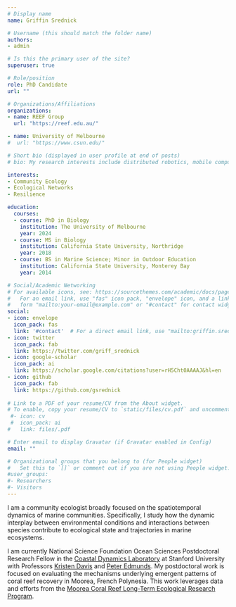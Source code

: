 ```yaml
---
# Display name
name: Griffin Srednick

# Username (this should match the folder name)
authors:
- admin

# Is this the primary user of the site?
superuser: true

# Role/position
role: PhD Candidate
url: ""

# Organizations/Affiliations
organizations:
- name: REEF Group
  url: "https://reef.edu.au/"

- name: University of Melbourne
#  url: "https://www.csun.edu/"

# Short bio (displayed in user profile at end of posts)
# bio: My research interests include distributed robotics, mobile computing and programmable matter.

interests:
- Community Ecology
- Ecological Networks
- Resilience

education:
  courses:
  - course: PhD in Biology
    institution: The University of Melbourne
    year: 2024
  - course: MS in Biology
    institution: California State University, Northridge
    year: 2018
  - course: BS in Marine Science; Minor in Outdoor Education
    institution: California State University, Monterey Bay
    year: 2014

# Social/Academic Networking
# For available icons, see: https://sourcethemes.com/academic/docs/page-builder/#icons
#   For an email link, use "fas" icon pack, "envelope" icon, and a link in the
#   form "mailto:your-email@example.com" or "#contact" for contact widget.
social:
- icon: envelope
  icon_pack: fas
  link: '#contact'  # For a direct email link, use "mailto:griffin.srednick@gmail.com".
- icon: twitter
  icon_pack: fab
  link: https://twitter.com/griff_srednick
- icon: google-scholar
  icon_pack: ai
  link: https://scholar.google.com/citations?user=rH5Cht0AAAAJ&hl=en
- icon: github
  icon_pack: fab
  link: https://github.com/gsrednick
  
# Link to a PDF of your resume/CV from the About widget.
# To enable, copy your resume/CV to `static/files/cv.pdf` and uncomment the lines below.
 #- icon: cv
 #  icon_pack: ai
#   link: files/.pdf

# Enter email to display Gravatar (if Gravatar enabled in Config)
email: ""

# Organizational groups that you belong to (for People widget)
#   Set this to `[]` or comment out if you are not using People widget.
#user_groups:
#- Researchers
#- Visitors
---
```


I am a community ecologist broadly focused on the spatiotemporal dynamics of marine communities. Specifically, I study how the dynamic interplay between environmental conditions and interactions between species contribute to ecological state and trajectories in marine ecosystems. 

I am currently National Science Foundation Ocean Sciences Postdoctoral Research Fellow in the [Coastal Dynamics Laboratory](https://faculty.sites.uci.edu/davis/) at Stanford University with Professors [Kristen Davis](https://faculty.sites.uci.edu/davis/) and [Peter Edmunds](https://mcr.lternet.edu/people/peter-edmunds). My postdoctoral work is focused on evaluating the mechanisms underlying emergent patterns of coral reef recovery in Moorea, French Polynesia. This work leverages data and efforts from the [Moorea Coral Reef Long-Term Ecological Research Program](https://mcr.lternet.edu/).


